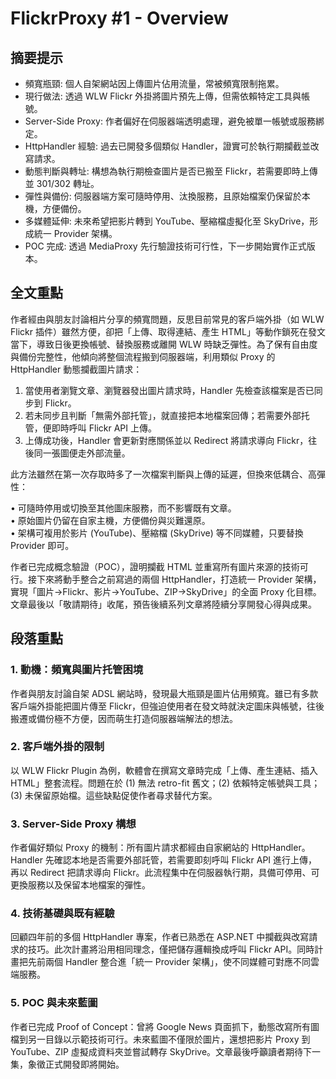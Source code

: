 # FlickrProxy #1 - Overview

## 摘要提示
- 頻寬瓶頸: 個人自架網站因上傳圖片佔用流量，常被頻寬限制拖累。  
- 現行做法: 透過 WLW Flickr 外掛將圖片預先上傳，但需依賴特定工具與帳號。  
- Server-Side Proxy: 作者偏好在伺服器端透明處理，避免被單一帳號或服務綁定。  
- HttpHandler 經驗: 過去已開發多個類似 Handler，證實可於執行期攔截並改寫請求。  
- 動態判斷與轉址: 構想為執行期檢查圖片是否已搬至 Flickr，若需要即時上傳並 301/302 轉址。  
- 彈性與備份: 伺服器端方案可隨時停用、汰換服務，且原始檔案仍保留於本機，方便備份。  
- 多媒體延伸: 未來希望把影片轉到 YouTube、壓縮檔虛擬化至 SkyDrive，形成統一 Provider 架構。  
- POC 完成: 透過 MediaProxy 先行驗證技術可行性，下一步開始實作正式版本。  

## 全文重點
作者經由與朋友討論相片分享的頻寬問題，反思目前常見的客戶端外掛（如 WLW Flickr 插件）雖然方便，卻把「上傳、取得連結、產生 HTML」等動作鎖死在發文當下，導致日後更換帳號、替換服務或離開 WLW 時缺乏彈性。為了保有自由度與備份完整性，他傾向將整個流程搬到伺服器端，利用類似 Proxy 的 HttpHandler 動態攔截圖片請求：  

1. 當使用者瀏覽文章、瀏覽器發出圖片請求時，Handler 先檢查該檔案是否已同步到 Flickr。  
2. 若未同步且判斷「無需外部托管」，就直接把本地檔案回傳；若需要外部托管，便即時呼叫 Flickr API 上傳。  
3. 上傳成功後，Handler 會更新對應關係並以 Redirect 將請求導向 Flickr，往後同一張圖便走外部流量。  

此方法雖然在第一次存取時多了一次檔案判斷與上傳的延遲，但換來低耦合、高彈性：  

• 可隨時停用或切換至其他圖床服務，而不影響既有文章。  
• 原始圖片仍留在自家主機，方便備份與災難還原。  
• 架構可複用於影片 (YouTube)、壓縮檔 (SkyDrive) 等不同媒體，只要替換 Provider 即可。  

作者已完成概念驗證（POC），證明攔截 HTML 並重寫所有圖片來源的技術可行。接下來將動手整合之前寫過的兩個 HttpHandler，打造統一 Provider 架構，實現「圖片→Flickr、影片→YouTube、ZIP→SkyDrive」的全面 Proxy 化目標。文章最後以「敬請期待」收尾，預告後續系列文章將陸續分享開發心得與成果。

## 段落重點
### 1. 動機：頻寬與圖片托管困境
作者與朋友討論自架 ADSL 網站時，發現最大瓶頸是圖片佔用頻寬。雖已有多款客戶端外掛能把圖片傳至 Flickr，但強迫使用者在發文時就決定圖床與帳號，往後搬遷或備份極不方便，因而萌生打造伺服器端解法的想法。

### 2. 客戶端外掛的限制
以 WLW Flickr Plugin 為例，軟體會在撰寫文章時完成「上傳、產生連結、插入 HTML」整套流程。問題在於 (1) 無法 retro-fit 舊文；(2) 依賴特定帳號與工具；(3) 未保留原始檔。這些缺點促使作者尋求替代方案。

### 3. Server-Side Proxy 構想
作者偏好類似 Proxy 的機制：所有圖片請求都經由自家網站的 HttpHandler。Handler 先確認本地是否需要外部託管，若需要即刻呼叫 Flickr API 進行上傳，再以 Redirect 把請求導向 Flickr。此流程集中在伺服器執行期，具備可停用、可更換服務以及保留本地檔案的彈性。

### 4. 技術基礎與既有經驗
回顧四年前的多個 HttpHandler 專案，作者已熟悉在 ASP.NET 中攔截與改寫請求的技巧。此次計畫將沿用相同理念，僅把儲存邏輯換成呼叫 Flickr API。同時計畫把先前兩個 Handler 整合進「統一 Provider 架構」，使不同媒體可對應不同雲端服務。

### 5. POC 與未來藍圖
作者已完成 Proof of Concept：曾將 Google News 頁面抓下，動態改寫所有圖檔到另一目錄以示範技術可行。未來藍圖不僅限於圖片，還想把影片 Proxy 到 YouTube、ZIP 虛擬成資料夾並嘗試轉存 SkyDrive。文章最後呼籲讀者期待下一集，象徵正式開發即將開始。